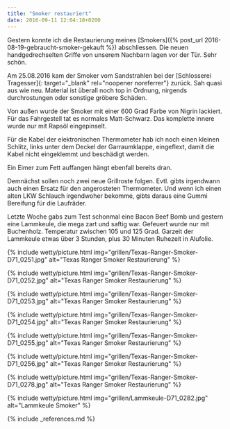 ```yaml
---
title: "Smoker restauriert"
date: 2016-09-11 12:04:18+0200
---
```

Gestern konnte ich die Restaurierung meines [Smokers]({% post_url 2016-08-19-gebraucht-smoker-gekauft %}) abschliessen. Die neuen handgedrechselten Griffe von unserem Nachbarn lagen vor der Tür. Sehr schön.

Am 25.08.2016 kam der Smoker vom Sandstrahlen bei der [Schlosserei Tragesser]{: target="_blank" rel="noopener noreferrer"} zurück. Sah quasi aus wie neu. Material ist überall noch top in Ordnung, nirgends durchrostungen oder sonstige gröbere Schäden.

Von außen wurde der Smoker mit einer 600 Grad Farbe von Nigrin lackiert. Für das Fahrgestell tat es normales Matt-Schwarz. Das komplette innere wurde nur mit Rapsöl eingepinselt. 

Für die Kabel der elektronischen Thermometer hab ich noch einen kleinen Schlitz, links unter dem Deckel der Garraumklappe, eingeflext, damit die Kabel nicht eingeklemmt und beschädigt werden.

Ein Eimer zum Fett auffangen hängt ebenfall bereits dran.

Demnächst sollen noch zwei neue Grillroste folgen. Evtl. gibts irgendwann auch einen Ersatz für den angerosteten Thermometer. Und wenn ich einen alten LKW Schlauch irgendwoher bekomme, gibts daraus eine Gummi Bereifung für die Laufräder.

Letzte Woche gabs zum Test schonmal eine Bacon Beef Bomb und gestern eine Lammkeule, die mega zart und saftig war. Gefeuert wurde nur mit Buchenholz. Temperatur zwischen 105 und 125 Grad. Garzeit der Lammkeule etwas über 3 Stunden, plus 30 Minuten Ruhezeit in Alufolie.

{% include wetty/picture.html img="grillen/Texas-Ranger-Smoker-D71_0251.jpg" alt="Texas Ranger Smoker Restaurierung" %}

{% include wetty/picture.html img="grillen/Texas-Ranger-Smoker-D71_0252.jpg" alt="Texas Ranger Smoker Restaurierung" %}

{% include wetty/picture.html img="grillen/Texas-Ranger-Smoker-D71_0253.jpg" alt="Texas Ranger Smoker Restaurierung" %}

{% include wetty/picture.html img="grillen/Texas-Ranger-Smoker-D71_0254.jpg" alt="Texas Ranger Smoker Restaurierung" %}

{% include wetty/picture.html img="grillen/Texas-Ranger-Smoker-D71_0255.jpg" alt="Texas Ranger Smoker Restaurierung" %}

{% include wetty/picture.html img="grillen/Texas-Ranger-Smoker-D71_0256.jpg" alt="Texas Ranger Smoker Restaurierung" %}

{% include wetty/picture.html img="grillen/Texas-Ranger-Smoker-D71_0278.jpg" alt="Texas Ranger Smoker Restaurierung" %}

{% include wetty/picture.html img="grillen/Lammkeule-D71_0282.jpg" alt="Lammkeule Smoker" %}


{% include _references.md %}